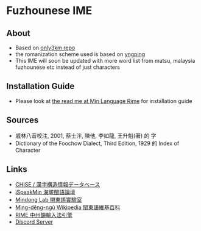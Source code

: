 # Fuzhounese IME 

## About
- Based on [only3km repo](https://github.com/only3km/ciklinbekin)
- the romanization scheme used is based on [yngping](https://yngping.zingzeu.org/spec/v0.4.0-preview2/main.html)
- This IME will soon be updated with more word list from matsu, malaysia fuzhounese etc instead of just characters

## Installation Guide
- Please look at [the read me at Min Language Rime](https://github.com/Language-Preservation-Community/Community-Min-Language-Rime) for installation guide

## Sources
- 戚林八音校注, 2001, 蔡士泮, 陳他, 李如龍, 王升魁(著) 的 字
- Dictionary of the Foochow Dialect, Third Edition, 1929 的 Index of Character

## Links
- [CHISE / 漢字構造情報データベース](http://www.chise.org/ids/)
- [iSpeakMin 海墘閩語論壇](http://www.ispeakmin.com/)
- [Mindong Lab 閩東語實驗室](http://lab.mindong.asia/)
- [Mìng-dĕ̤ng-ngṳ̄ Wikipedia 閩東語維基百科](https://cdo.wikipedia.org/)
- [RIME 中州韻輸入法引擎](http://rime.im/)
- [Discord Server](https://discord.gg/4yZhCwjB3x)
